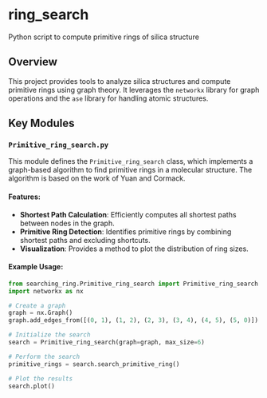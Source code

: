 # ring_search
Python script to compute primitive rings of silica structure

## Overview
This project provides tools to analyze silica structures and compute primitive rings using graph theory. It leverages the `networkx` library for graph operations and the `ase` library for handling atomic structures.

## Key Modules

### `Primitive_ring_search.py`
This module defines the `Primitive_ring_search` class, which implements a graph-based algorithm to find primitive rings in a molecular structure. The algorithm is based on the work of Yuan and Cormack.

#### Features:
- **Shortest Path Calculation**: Efficiently computes all shortest paths between nodes in the graph.
- **Primitive Ring Detection**: Identifies primitive rings by combining shortest paths and excluding shortcuts.
- **Visualization**: Provides a method to plot the distribution of ring sizes.

#### Example Usage:
```python
from searching_ring.Primitive_ring_search import Primitive_ring_search
import networkx as nx

# Create a graph
graph = nx.Graph()
graph.add_edges_from([(0, 1), (1, 2), (2, 3), (3, 4), (4, 5), (5, 0)])

# Initialize the search
search = Primitive_ring_search(graph=graph, max_size=6)

# Perform the search
primitive_rings = search.search_primitive_ring()

# Plot the results
search.plot()